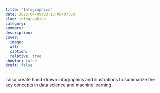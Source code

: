 ```yaml
---
title: "Infographics"
date: 2022-04-09T23:15:00+07:00
slug: infographics
category:
summary:
description:
cover:
  image:
  alt:
  caption:
  relative: true
showtoc: false
draft: false
---
```


I also create hand-drawn infographics and illustrations to summarize the key concepts in data science and machine learning.
